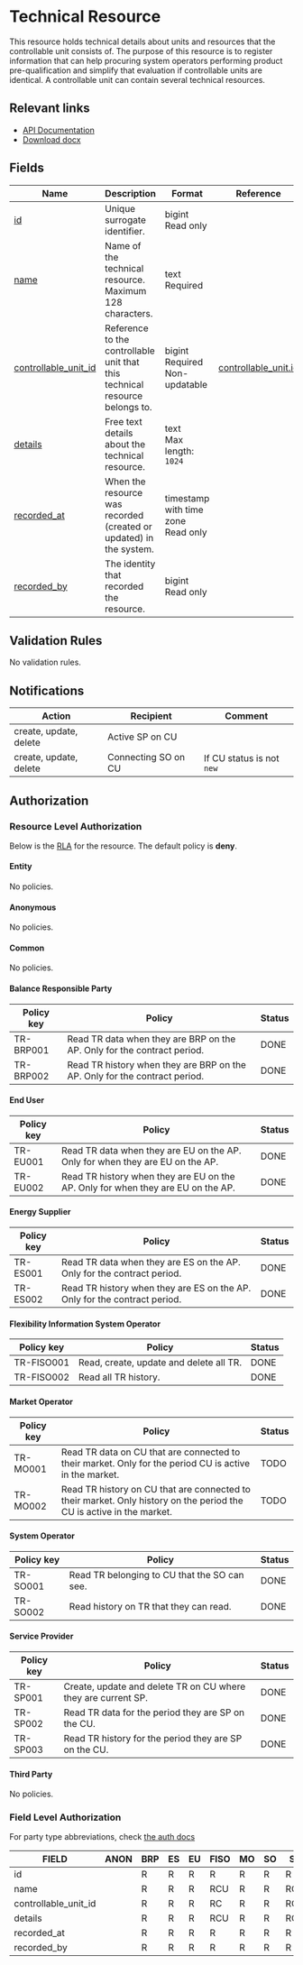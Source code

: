 # Technical Resource

This resource holds technical details about units and resources that the
controllable unit consists of. The purpose of this resource is to register
information that can help procuring system operators performing product
pre-qualification and simplify that evaluation if controllable units are
identical. A controllable unit can contain several technical resources.

## Relevant links

* [API Documentation](/api/v0/#/operations/list_technical_resource)
* [Download docx](../download/technical_resource.docx)

## Fields

| Name                                                                                             | Description                                                                 | Format                                 | Reference                                             |
|--------------------------------------------------------------------------------------------------|-----------------------------------------------------------------------------|----------------------------------------|-------------------------------------------------------|
| <a name="field-id" href="#field-id">id</a>                                                       | Unique surrogate identifier.                                                | bigint<br/>Read only                   |                                                       |
| <a name="field-name" href="#field-name">name</a>                                                 | Name of the technical resource. Maximum 128 characters.                     | text<br/>Required                      |                                                       |
| <a name="field-controllable_unit_id" href="#field-controllable_unit_id">controllable_unit_id</a> | Reference to the controllable unit that this technical resource belongs to. | bigint<br/>Required<br/>Non-updatable  | [controllable_unit.id](controllable_unit.md#field-id) |
| <a name="field-details" href="#field-details">details</a>                                        | Free text details about the technical resource.                             | text<br/>Max length: `1024`            |                                                       |
| <a name="field-recorded_at" href="#field-recorded_at">recorded_at</a>                            | When the resource was recorded (created or updated) in the system.          | timestamp with time zone<br/>Read only |                                                       |
| <a name="field-recorded_by" href="#field-recorded_by">recorded_by</a>                            | The identity that recorded the resource.                                    | bigint<br/>Read only                   |                                                       |

## Validation Rules

No validation rules.

## Notifications

| Action                 | Recipient           | Comment                   |
|------------------------|---------------------|---------------------------|
| create, update, delete | Active SP on CU     |                           |
| create, update, delete | Connecting SO on CU | If CU status is not `new` |

## Authorization

### Resource Level Authorization

Below is the [RLA](../technical/auth.md#resource-level-authorization-rla) for the
resource. The default policy is **deny**.

#### Entity

No policies.

#### Anonymous

No policies.

#### Common

No policies.

#### Balance Responsible Party

| Policy key | Policy                                                                     | Status |
|------------|----------------------------------------------------------------------------|--------|
| TR-BRP001  | Read TR data when they are BRP on the AP. Only for the contract period.    | DONE   |
| TR-BRP002  | Read TR history when they are BRP on the AP. Only for the contract period. | DONE   |

#### End User

| Policy key | Policy                                                                           | Status |
|------------|----------------------------------------------------------------------------------|--------|
| TR-EU001   | Read TR data when they are EU on the AP. Only for when they are EU on the AP.    | DONE   |
| TR-EU002   | Read TR history when they are EU on the AP. Only for when they are EU on the AP. | DONE   |

#### Energy Supplier

| Policy key | Policy                                                                    | Status |
|------------|---------------------------------------------------------------------------|--------|
| TR-ES001   | Read TR data when they are ES on the AP. Only for the contract period.    | DONE   |
| TR-ES002   | Read TR history when they are ES on the AP. Only for the contract period. | DONE   |

#### Flexibility Information System Operator

| Policy key | Policy                                  | Status |
|------------|-----------------------------------------|--------|
| TR-FISO001 | Read, create, update and delete all TR. | DONE   |
| TR-FISO002 | Read all TR history.                    | DONE   |

#### Market Operator

| Policy key | Policy                                                                                                               | Status |
|------------|----------------------------------------------------------------------------------------------------------------------|--------|
| TR-MO001   | Read TR data on CU that are connected to their market. Only for the period CU is active in the market.               | TODO   |
| TR-MO002   | Read TR history on CU that are connected to their market. Only history on the period the CU is active in the market. | TODO   |

#### System Operator

| Policy key | Policy                                       | Status |
|------------|----------------------------------------------|--------|
| TR-SO001   | Read TR belonging to CU that the SO can see. | DONE   |
| TR-SO002   | Read history on TR that they can read.       | DONE   |

#### Service Provider

| Policy key | Policy                                                        | Status |
|------------|---------------------------------------------------------------|--------|
| TR-SP001   | Create, update and delete TR on CU where they are current SP. | DONE   |
| TR-SP002   | Read TR data for the period they are SP on the CU.            | DONE   |
| TR-SP003   | Read TR history for the period they are SP on the CU.         | DONE   |

#### Third Party

No policies.

### Field Level Authorization

For party type abbreviations, check [the auth docs](../technical/auth.md#party-market-actors)

| FIELD                | ANON | BRP | ES | EU | FISO | MO | SO | SP  | TP |
|----------------------|------|-----|----|----|------|----|----|-----|----|
| id                   |      | R   | R  | R  | R    | R  | R  | R   | R  |
| name                 |      | R   | R  | R  | RCU  | R  | R  | RCU | R  |
| controllable_unit_id |      | R   | R  | R  | RC   | R  | R  | RC  | R  |
| details              |      | R   | R  | R  | RCU  | R  | R  | RCU | R  |
| recorded_at          |      | R   | R  | R  | R    | R  | R  | R   | R  |
| recorded_by          |      | R   | R  | R  | R    | R  | R  | R   | R  |
